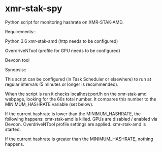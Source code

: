# xmr-stak-spy
Python script for monitoring hashrate on XMR-STAK-AMD.

Requirements::

Python 3.6
xmr-stak-amd (http needs to be configured)

OverdriveNTool (profile for GPU needs to be configured)

Devcon tool

Synopsis::

This script can be configured (in Task Scheduler or elsewhere) to run at regular intervals (5 minutes or longer is recommended).

When the script is run it checks localhost:port/h on the xmr-stak-amd webpage, looking for the 60s total number.
It compares this number to the MINIMUM_HASHRATE variable (set below).

If the current hashrate is lower than the MINIMUM_HASHRATE, the following happens:
xmr-stak-amd is killed.
GPUs are disabled / enabled via Devcon.
OverdriveNTool profile settings are applied.
xmr-stak-amd is started.

If the current hashrate is greater than the MINIMUM_HASHRATE, nothing happens.
